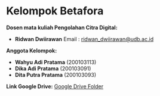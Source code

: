 # Kelompok Betafora

**Dosen mata kuliah Pengolahan Citra Digital:**
- **Ridwan Dwiirawan** Email : ridwan_dwiirawan@udb.ac.id

**Anggota Kelompok:**
- **Wahyu Adi Pratama** (200103113)
- **Dika Adi Pratama** (200103091)
- **Dita Putra Pratama** (200103093)

**Link Google Drive:** [Google Drive Folder](https://drive.google.com/drive/folders/17uD5oF3iB2dhoyenCMdgYo4ZxmpMFL6d?usp=sharing)
